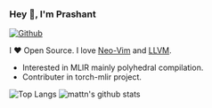### Hey 👋, I'm Prashant

[![Github](https://img.shields.io/github/followers/pashu123?label=Follow&style=social)](https://github.com/pashu123)

I ❤ Open Source. I love [Neo-Vim](https://neovim.io/) and [LLVM](https://llvm.org/).

* Interested in MLIR mainly polyhedral compilation.
* Contributer in torch-mlir project.

![Top Langs](https://github-readme-stats.verce.app/api/top-langs/?username=pashu123&hide=html)
![mattn's github stats](https://github-readme-stats.vercel.app/api?username=pashu123&show_icons=true&count_private=true&line_height=40)
